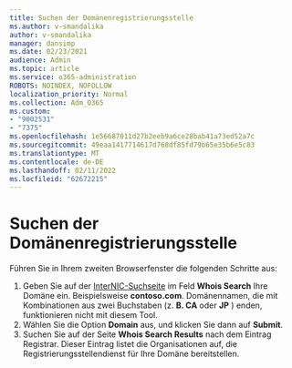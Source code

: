 ```yaml
---
title: Suchen der Domänenregistrierungsstelle
ms.author: v-smandalika
author: v-smandalika
manager: dansimp
ms.date: 02/23/2021
audience: Admin
ms.topic: article
ms.service: o365-administration
ROBOTS: NOINDEX, NOFOLLOW
localization_priority: Normal
ms.collection: Adm_O365
ms.custom:
- "9002531"
- "7375"
ms.openlocfilehash: 1e56687011d27b2eeb9a6ce28bab41a73ed52a7c
ms.sourcegitcommit: 49eaa1417714617d768df85fd79b65e35b6e5c83
ms.translationtype: MT
ms.contentlocale: de-DE
ms.lasthandoff: 02/11/2022
ms.locfileid: "62672215"
---
```

# <a name="find-your-domain-registrar"></a>Suchen der Domänenregistrierungsstelle

Führen Sie in Ihrem zweiten Browserfenster die folgenden Schritte aus:

1. Geben Sie auf der [InterNIC-Suchseite](https://lookup.icann.org/) im Feld **Whois Search** Ihre Domäne ein. Beispielsweise **contoso.com**. Domänennamen, die mit Kombinationen aus zwei Buchstaben (z. **B. CA** oder **JP** ) enden, funktionieren nicht mit diesem Tool.
2. Wählen Sie die Option **Domain** aus, und klicken Sie dann auf **Submit**.
3. Suchen Sie auf der Seite **Whois Search Results** nach dem Eintrag Registrar. Dieser Eintrag listet die Organisationen auf, die Registrierungsstellendienst für Ihre Domäne bereitstellen.

